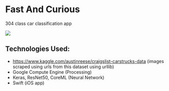 # Fast And Curious
304 class car classification app

![](app_demo.gif)

## Technologies Used:
* https://www.kaggle.com/austinreese/craigslist-carstrucks-data (images scraped using urls from this dataset using urllib)
* Google Compute Engine (Processing)
* Keras, ResNet50, CoreML (Neural Network)
* Swift (iOS app)
